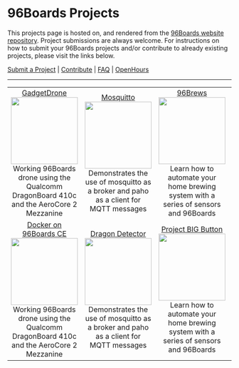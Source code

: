 # 96Boards Projects

This projects page is hosted on, and rendered from the [96Boards website repository](https://github.com/96boards/website/tree/master/96Boards.org/Projects). Project submissions are always welcome. For instructions on how to submit your 96Boards projects and/or contribute to already existing projects, please visit the links below.

[Submit a Project](SUBMIT.md) | [Contribute](CONTRIBUTE.md) | [FAQ](FAQ.md) | [OpenHours](http://www.96boards.org/openhours/)

***

<table align="center">
<tr>
    <td align="center"><a href="GadgetDrone/README.md">GadgetDrone</a><br><img src="https://github.com/96boards/website/blob/master/96Boards.org/Projects/GadgetDrone/Images/DroneKit_BOM.png?raw=true" data-canonical-src="https://github.com/96boards/website/blob/master/96Boards.org/Projects/GadgetDrone/Images/DroneKit_BOM.png?raw=true" width="150" height="150" /><br>Working 96Boards drone using the Qualcomm DragonBoard 410c and the AeroCore 2 Mezzanine </td>
    <td align="center"><a href="Mosquitto/README.md">Mosquitto</a><img src="https://github.com/96boards/website/blob/master/96Boards.org/Projects/Mosquitto/Images/MQTT_FrontPage.png?raw=true" data-canonical-src="https://github.com/96boards/website/blob/master/96Boards.org/Projects/Mosquitto/Images/MQTT_FrontPage.png?raw=true" width="150" height="150" /><br>Demonstrates the use of mosquitto as a broker and paho as a client for MQTT messages</td>
    <td align="center"><a href="96Brews/README.md">96Brews</a><br><img src="https://github.com/96boards/website/blob/master/96Boards.org/Projects/96Brews/Images/96Brews_FrontPage.png?raw=true" data-canonical-src="https://github.com/96boards/website/blob/master/96Boards.org/Projects/96Brews/Images/96Brews_FrontPage.png?raw=true" width="150" height="150" /><br>Learn how to automate your home brewing system with a series of sensors and 96Boards</td>
    <td align="center"><a href="KVM/README.md">KVM</a><br><img src="https://github.com/96boards/website/blob/master/96Boards.org/Projects/KVM/Images/KVM_FrontPage.png?raw=true" data-canonical-src="https://github.com/96boards/website/blob/master/96Boards.org/Projects/KVM/Images/KVM_FrontPage.png?raw=true" width="150" height="150" /><br>Virtualization infrastructure that turns the Linux kernel into a hypervisor</td>
</tr>
<tr>
    <td align="center"><a href="Docker96BoardsCE/README.md">Docker on 96Boards CE</a><br><img src="https://github.com/96boards/website/blob/master/96Boards.org/Projects/Docker96BoardsCE/Images/Docker_FrontPage.jpg?raw=true" data-canonical-src="https://github.com/96boards/website/blob/master/96Boards.org/Projects/Docker96BoardsCE/Images/Docker_FrontPage.jpg?raw=true" width="150" height="150" /><br>Working 96Boards drone using the Qualcomm DragonBoard 410c and the AeroCore 2 Mezzanine </td>
    <td align="center"><a href="DragonDetector/README.md">Dragon Detector</a><img src="https://github.com/96boards/website/blob/master/96Boards.org/Projects/DragonDetector/Images/DragonDetector_FrontPage.png?raw=true" data-canonical-src="https://github.com/96boards/website/blob/master/96Boards.org/Projects/DragonDetector/Images/DragonDetector_FrontPage.png?raw=true" width="150" height="150" /><br>Demonstrates the use of mosquitto as a broker and paho as a client for MQTT messages</td>
    <td align="center"><a href="ProjectBIGButton/README.md">Project BIG Button</a><br><img src="https://github.com/96boards/website/blob/master/96Boards.org/Projects/ProjectBIGButton/Images/ProjectBIGButton_FrontPage.png?raw=true" data-canonical-src="https://github.com/96boards/website/blob/master/96Boards.org/Projects/ProjectBIGButton/Images/ProjectBIGButton_FrontPage.png?raw=true" width="150" height="150" /><br>Learn how to automate your home brewing system with a series of sensors and 96Boards</td>
    <td align="center"><a href="">Coming Soon...</a><br><img src="" data-canonical-src="" width="150" height="150" /><br>Virtualization infrastructure that turns the Linux kernel into a hypervisor</td>
</tr>
</table>

